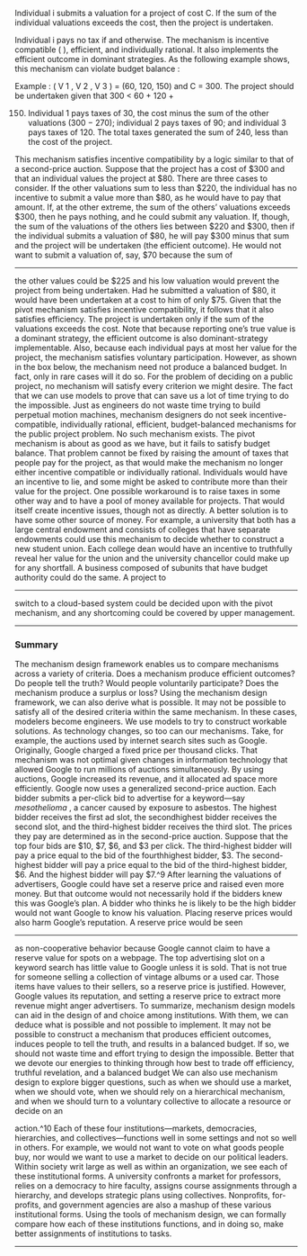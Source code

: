 Individual i submits a valuation for a project of cost C. If the sum of the individual valuations exceeds the cost, then the project is undertaken. 

 Individual i pays no tax if and otherwise. The mechanism is incentive compatible ( ), efficient, and individually rational. It also implements the efficient outcome in dominant strategies. As the following example shows, this mechanism can violate budget balance : 

 Example : ( V 1 , V 2 , V 3 ) = (60, 120, 150) and C = 300. The project should be undertaken given that 300 < 60 + 120 + 

150. Individual 1 pays taxes of 30, the cost minus the sum of the other valuations (300 − 270); individual 2 pays taxes of 90; and individual 3 pays taxes of 120. The total taxes generated the sum of 240, less than the cost of the project. 

This mechanism satisfies incentive compatibility by a logic similar to that of a second-price auction. Suppose that the project has a cost of $300 and that an individual values the project at $80. There are three cases to consider. If the other valuations sum to less than $220, the individual has no incentive to submit a value more than $80, as he would have to pay that amount. If, at the other extreme, the sum of the others’ valuations exceeds $300, then he pays nothing, and he could submit any valuation. If, though, the sum of the valuations of the others lies between $220 and $300, then if the individual submits a valuation of $80, he will pay $300 minus that sum and the project will be undertaken (the efficient outcome). He would not want to submit a valuation of, say, $70 because the sum of 

---

the other values could be $225 and his low valuation would prevent the project from being undertaken. Had he submitted a valuation of $80, it would have been undertaken at a cost to him of only $75. Given that the pivot mechanism satisfies incentive compatibility, it follows that it also satisfies efficiency. The project is undertaken only if the sum of the valuations exceeds the cost. Note that because reporting one’s true value is a dominant strategy, the efficient outcome is also dominant-strategy implementable. Also, because each individual pays at most her value for the project, the mechanism satisfies voluntary participation. However, as shown in the box below, the mechanism need not produce a balanced budget. In fact, only in rare cases will it do so. For the problem of deciding on a public project, no mechanism will satisfy every criterion we might desire. The fact that we can use models to prove that can save us a lot of time trying to do the impossible. Just as engineers do not waste time trying to build perpetual motion machines, mechanism designers do not seek incentive-compatible, individually rational, efficient, budget-balanced mechanisms for the public project problem. No such mechanism exists. The pivot mechanism is about as good as we have, but it fails to satisfy budget balance. That problem cannot be fixed by raising the amount of taxes that people pay for the project, as that would make the mechanism no longer either incentive compatible or individually rational. Individuals would have an incentive to lie, and some might be asked to contribute more than their value for the project. One possible workaround is to raise taxes in some other way and to have a pool of money available for projects. That would itself create incentive issues, though not as directly. A better solution is to have some other source of money. For example, a university that both has a large central endowment and consists of colleges that have separate endowments could use this mechanism to decide whether to construct a new student union. Each college dean would have an incentive to truthfully reveal her value for the union and the university chancellor could make up for any shortfall. A business composed of subunits that have budget authority could do the same. A project to 

---

switch to a cloud-based system could be decided upon with the pivot mechanism, and any shortcoming could be covered by upper management. 

---

### Summary 

The mechanism design framework enables us to compare mechanisms across a variety of criteria. Does a mechanism produce efficient outcomes? Do people tell the truth? Would people voluntarily participate? Does the mechanism produce a surplus or loss? Using the mechanism design framework, we can also derive what is possible. It may not be possible to satisfy all of the desired criteria within the same mechanism. In these cases, modelers become engineers. We use models to try to construct workable solutions. As technology changes, so too can our mechanisms. Take, for example, the auctions used by internet search sites such as Google. Originally, Google charged a fixed price per thousand clicks. That mechanism was not optimal given changes in information technology that allowed Google to run millions of auctions simultaneously. By using auctions, Google increased its revenue, and it allocated ad space more efficiently. Google now uses a generalized second-price auction. Each bidder submits a per-click bid to advertise for a keyword—say _mesothelioma_ , a cancer caused by exposure to asbestos. The highest bidder receives the first ad slot, the secondhighest bidder receives the second slot, and the third-highest bidder receives the third slot. The prices they pay are determined as in the second-price auction. Suppose that the top four bids are $10, $7, $6, and $3 per click. The third-highest bidder will pay a price equal to the bid of the fourthhighest bidder, $3. The second-highest bidder will pay a price equal to the bid of the third-highest bidder, $6. And the highest bidder will pay $7.^9 After learning the valuations of advertisers, Google could have set a reserve price and raised even more money. But that outcome would not necessarily hold if the bidders knew this was Google’s plan. A bidder who thinks he is likely to be the high bidder would not want Google to know his valuation. Placing reserve prices would also harm Google’s reputation. A reserve price would be seen 

---

as non-cooperative behavior because Google cannot claim to have a reserve value for spots on a webpage. The top advertising slot on a keyword search has little value to Google unless it is sold. That is not true for someone selling a collection of vintage albums or a used car. Those items have values to their sellers, so a reserve price is justified. However, Google values its reputation, and setting a reserve price to extract more revenue might anger advertisers. To summarize, mechanism design models can aid in the design of and choice among institutions. With them, we can deduce what is possible and not possible to implement. It may not be possible to construct a mechanism that produces efficient outcomes, induces people to tell the truth, and results in a balanced budget. If so, we should not waste time and effort trying to design the impossible. Better that we devote our energies to thinking through how best to trade off efficiency, truthful revelation, and a balanced budget We can also use mechanism design to explore bigger questions, such as when we should use a market, when we should vote, when we should rely on a hierarchical mechanism, and when we should turn to a voluntary collective to allocate a resource or decide on an 

action.^10 Each of these four institutions—markets, democracies, hierarchies, and collectives—functions well in some settings and not so well in others. For example, we would not want to vote on what goods people buy, nor would we want to use a market to decide on our political leaders. Within society writ large as well as within an organization, we see each of these institutional forms. A university confronts a market for professors, relies on a democracy to hire faculty, assigns course assignments through a hierarchy, and develops strategic plans using collectives. Nonprofits, for-profits, and government agencies are also a mashup of these various institutional forms. Using the tools of mechanism design, we can formally compare how each of these institutions functions, and in doing so, make better assignments of institutions to tasks. 

---